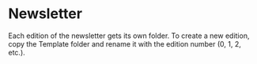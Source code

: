 Newsletter
==========

Each edition of the newsletter gets its own folder. To create a new edition, copy the Template folder and rename it with the edition number (0, 1, 2, etc.).